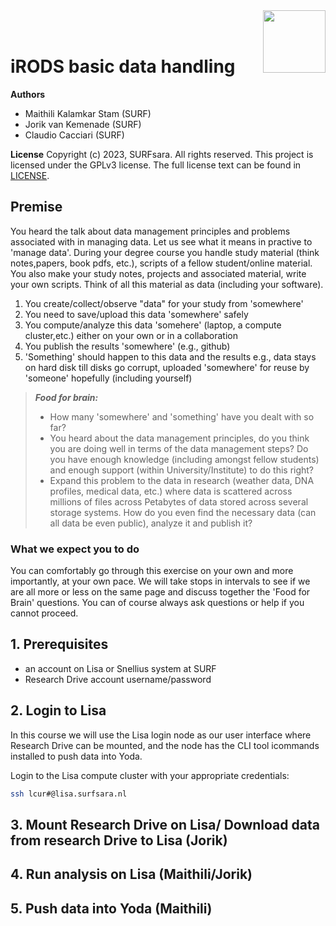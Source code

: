 <img align="right" src="images/surf.jpg" width="100px">
<br><br>


# iRODS basic data handling 

**Authors**
- Maithili Kalamkar Stam (SURF)
- Jorik van Kemenade (SURF)
- Claudio Cacciari (SURF)

**License**
Copyright (c) 2023, SURFsara. All rights reserved.
This project is licensed under the GPLv3 license.
The full license text can be found in [LICENSE](LICENSE).

## Premise
You heard the talk about data management principles and problems associated with in managing data. Let us see what it means in practive to 'manage data'. During your degree course you handle study material (think notes,papers, book pdfs, etc.), scripts of a fellow student/online material. You also make your study notes, projects and associated material, write your own scripts. Think of all this material as data (including your software).  

1. You create/collect/observe "data" for your study from 'somewhere' 
2. You need to save/upload this data 'somewhere' safely
3. You compute/analyze this data 'somehere' (laptop, a compute cluster,etc.) either on your own or in a collaboration
4. You publish the results 'somewhere' (e.g., github)
5. 'Something' should happen to this data and the results e.g., data stays on hard disk till disks go corrupt, uploaded 'somewhere' for reuse by 'someone' hopefully (including yourself)

> **_Food for brain:_**
>
> * How many 'somewhere' and 'something' have you dealt with so far? 
> * You heard about the data management principles, do you think you are doing well in terms of the data management steps? Do you have enough knowledge (including amongst fellow students) and enough support (within University/Institute) to do this right?
> * Expand this problem to the data in research (weather data, DNA profiles, medical data, etc.) where data is scattered across millions of files across Petabytes of data stored across several storage systems. How do you even find the necessary data (can all data be even public), analyze it and publish it?


### What we expect you to do
You can comfortably go through this exercise on your own and more importantly, at your own pace. We will take stops in intervals to see if we are all more or less on the same page and discuss together the 'Food for Brain' questions. You can of course always ask questions or help if you cannot proceed.

## 1. Prerequisites

- an account on Lisa or Snellius system at SURF
- Research Drive account username/password

## 2. Login to Lisa

In this course we will use the Lisa login node as our user interface where Research Drive can be mounted, and the node has the CLI tool icommands installed to push data into Yoda. 

Login to the Lisa compute cluster with your appropriate credentials:

```sh
ssh lcur#@lisa.surfsara.nl
```

## 3. Mount Research Drive on Lisa/ Download data from research Drive to Lisa (Jorik)

## 4. Run analysis on Lisa (Maithili/Jorik)

## 5. Push data into Yoda (Maithili)

